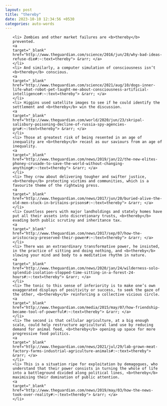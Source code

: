 ```yaml
---
layout: post
title: "thereby"
date: 2023-10-10 12:34:56 +0530
categories: auto-words
---
```

<ol>

    <li> Zombies and other market failures are <b>thereby</b> prevented.
    <a 
    target="_blank" 
    href="http://www.theguardian.com/science/2016/jun/28/why-bad-ideas-refuse-die#:~:text=thereby"> &rarr; </a>
    </li>
    <li> And similarly, a computer simulation of consciousness isn’t <b>thereby</b> conscious.
    <a 
    target="_blank" 
    href="http://www.theguardian.com/science/2021/aug/10/dogs-inner-life-what-robot-pet-taught-me-about-consciousness-artificial-intelligence#:~:text=thereby"> &rarr; </a>
    </li>
    <li> Higgins used satellite images to see if he could identify the settlement and <b>thereby</b> win the discussion.
    <a 
    target="_blank" 
    href="http://www.theguardian.com/world/2020/jun/23/skripal-salisbury-poisoning-decline-of-russia-spy-agencies-gru#:~:text=thereby"> &rarr; </a>
    </li>
    <li> Those at greatest risk of being resented in an age of inequality are <b>thereby</b> recast as our saviours from an age of inequality.
    <a 
    target="_blank" 
    href="http://www.theguardian.com/news/2019/jan/22/the-new-elites-phoney-crusade-to-save-the-world-without-changing-anything#:~:text=thereby"> &rarr; </a>
    </li>
    <li> They crow about delivering tougher and swifter justice, <b>thereby</b> protecting victims and communities, which is a favourite theme of the rightwing press.
    <a 
    target="_blank" 
    href="http://www.theguardian.com/news/2017/jun/20/buried-alive-the-old-men-stuck-in-britains-prisons#:~:text=thereby"> &rarr; </a>
    </li>
    <li> Countless peers with major landholdings and stately homes have put all their assets into discretionary trusts, <b>thereby</b> evading both public scrutiny and inheritance tax.
    <a 
    target="_blank" 
    href="http://www.theguardian.com/news/2017/sep/07/how-the-aristocracy-preserved-their-power#:~:text=thereby"> &rarr; </a>
    </li>
    <li> There was an extraordinary transformative power, he insisted, in the practice of sitting and doing nothing, and <b>thereby</b> slowing your mind and body to a meditative rhythm in nature.
    <a 
    target="_blank" 
    href="http://www.theguardian.com/news/2020/jan/24/wilderness-solo-splendid-isolation-stopped-time-sitting-in-a-forest-24-hours#:~:text=thereby"> &rarr; </a>
    </li>
    <li> The tonic to this sense of inferiority is to make one’s own exaggerated displays of positivity or success, to seek the gaze of the other, <b>thereby</b> reinforcing a collective vicious circle.
    <a 
    target="_blank" 
    href="http://www.theguardian.com/media/2015/may/07/how-friendship-became-tool-of-powerful#:~:text=thereby"> &rarr; </a>
    </li>
    <li> The second is that cellular agriculture, at a big enough scale, could help restructure agricultural land use by reducing demand for animal feed, <b>thereby</b> opening up space for more progressive food politics.
    <a 
    target="_blank" 
    href="http://www.theguardian.com/news/2021/jul/29/lab-grown-meat-factory-farms-industrial-agriculture-animals#:~:text=thereby"> &rarr; </a>
    </li>
    <li> This is a situation ripe for exploitation by demagogues, who understand that their power consists in turning the whole of life into a battleground divided along political lines, <b>thereby</b> maximising their domination of public attention.
    <a 
    target="_blank" 
    href="http://www.theguardian.com/news/2019/may/03/how-the-news-took-over-reality#:~:text=thereby"> &rarr; </a>
    </li>